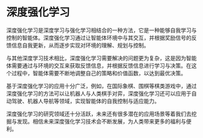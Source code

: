 # 深度强化学习

深度强化学习是深度学习与强化学习相结合的一种方法，它是一种能够自我学习与控制的智能体。深度强化学习通过让智能体环境中与其交互，并根据奖励信号的反馈信息自我更新，从而逐步实现对环境的理解、规划与控制。

与其他深度学习技术相比，深度强化学习需要解决的问题更为复杂，这是因为智能体需要通过与环境的交互来获取反馈信息，并根据反馈信息进行学习与决策。在这个过程中，智能体需要不断地调整自己的策略和价值函数，以达到最优决策。

基于深度强化学习的应用十分广泛，例如，在国际象棋、围棋等棋类游戏中，通过深度强化学习的方法可以让机器人与人类棋手对弈，深度强化学习还可以应用于自动驾驶、机器人导航等领域，实现智能体的自我控制与适应能力。

深度强化学习的研究领域还十分活跃，未来还有很多潜在的应用场景等着我们去挖掘与发现。相信未来深度强化学习技术会不断发展，为人类带来更多的福利与便利。
